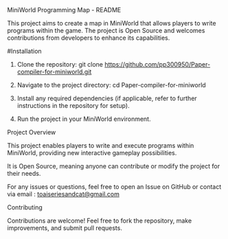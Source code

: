 MiniWorld Programming Map - README

This project aims to create a map in MiniWorld that allows players to write programs within the game. The project is Open Source and welcomes contributions from developers to enhance its capabilities.

#Installation

1. Clone the repository:
git clone https://github.com/pp300950/Paper-compiler-for-miniworld.git

2. Navigate to the project directory:
cd Paper-compiler-for-miniworld


3. Install any required dependencies (if applicable, refer to further instructions in the repository for setup).


4. Run the project in your MiniWorld environment.



Project Overview

This project enables players to write and execute programs within MiniWorld, providing new interactive gameplay possibilities.

It is Open Source, meaning anyone can contribute or modify the project for their needs.


For any issues or questions, feel free to open an Issue on GitHub or contact via email : toaiseriesandcat@gmail.com

Contributing

Contributions are welcome! Feel free to fork the repository, make improvements, and submit pull requests.
